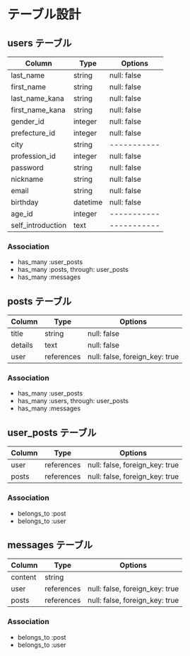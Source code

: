 # テーブル設計

## users テーブル

| Column            | Type     | Options     |
| ----------------- | -------- | ----------- |
| last_name         | string   | null: false |
| first_name        | string   | null: false |
| last_name_kana    | string   | null: false |
| first_name_kana   | string   | null: false |
| gender_id         | integer  | null: false |
| prefecture_id     | integer  | null: false |
| city              | string   | ----------- |
| profession_id     | integer  | null: false |
| password          | string   | null: false |
| nickname          | string   | null: false |
| email             | string   | null: false |
| birthday          | datetime | null: false |
| age_id            | integer  | ----------- |
| self_introduction | text     | ----------- |

### Association

- has_many :user_posts
- has_many :posts, through: user_posts
- has_many :messages



## posts テーブル

| Column  | Type       | Options                        |
| ------- | ---------- | ------------------------------ |
| title   | string     | null: false                    |
| details | text       | null: false                    |
| user    | references | null: false, foreign_key: true |


### Association

- has_many :user_posts
- has_many :users, through: user_posts
- has_many :messages



## user_posts テーブル

| Column  | Type       | Options                        |
| ------- | ---------- | ------------------------------ |
| user    | references | null: false, foreign_key: true |
| posts   | references | null: false, foreign_key: true |

### Association
- belongs_to :post
- belongs_to :user



## messages テーブル

| Column  | Type       | Options                        |
| ------- | ---------- | ------------------------------ |
| content | string     |                                |
| user    | references | null: false, foreign_key: true |
| posts   | references | null: false, foreign_key: true |

### Association

- belongs_to :post
- belongs_to :user

